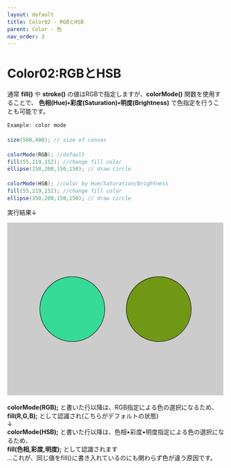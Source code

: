 ```yaml
---
layout: default
title: Color02 - RGBとHSB
parent: Color - 色
nav_order: 3
---
```


# Color02:RGBとHSB

通常 **fill()** や **stroke()** の値はRGBで指定しますが、**colorMode()** 関数を使用することで、
**色相(Hue)•彩度(Saturation)•明度(Brightness)** で色指定を行うことも可能です。

```java
Example: color mode

size(500,400); // size of canvas

colorMode(RGB); //dafault
fill(55,219,152); //change fill color
ellipse(150,200,150,150); // draw circle

colorMode(HSB); //color by Hue/Saturation/Brightness
fill(55,219,152); //change fill color
ellipse(350,200,150,150); // draw circle
```

実行結果↓

<img src="../assets/colorMode.png" alt="hi" class="inline"/>

**colorMode(RGB);** と書いた行以降は、RGB指定による色の選択になるため、<br>
**fill(R,G,B);** として認識され(こちらがデフォルトの状態)<br>
↓<br>
**colorMode(HSB);** と書いた行以降は、色相•彩度•明度指定による色の選択になるため、<br>
**fill(色相,彩度,明度);** として認識されます<br>
...これが、同じ値をfill()に書き入れているのにも関わらず色が違う原因です。
